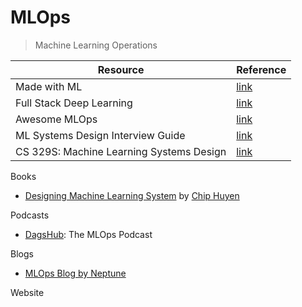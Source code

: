 MLOps
===

> Machine Learning Operations

| Resource                                 | Reference                                                    |
| ---------------------------------------- | ------------------------------------------------------------ |
| Made with ML                             | [link](https://madewithml.com/)                              |
| Full Stack Deep Learning                 | [link](https://fullstackdeeplearning.com/)                   |
| Awesome MLOps                            | [link](https://github.com/visenger/awesome-mlops)            |
| ML Systems Design Interview Guide        | [link](http://patrickhalina.com/posts/ml-systems-design-interview-guide/) |
| CS 329S: Machine Learning Systems Design | [link](https://stanford-cs329s.github.io/)                   |

Books

- [Designing Machine Learning System](https://www.oreilly.com/library/view/designing-machine-learning/9781098107956/) by [Chip Huyen](https://huyenchip.com/)

Podcasts

- [DagsHub](https://www.youtube.com/@DagsHub): The MLOps Podcast

Blogs

- [MLOps Blog by Neptune](https://neptune.ai/blog)

Website
